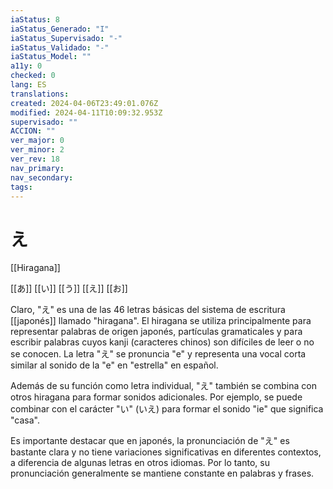 ```yaml
---
iaStatus: 8
iaStatus_Generado: "I"
iaStatus_Supervisado: "-"
iaStatus_Validado: "-"
iaStatus_Model: ""
a11y: 0
checked: 0
lang: ES
translations: 
created: 2024-04-06T23:49:01.076Z
modified: 2024-04-11T10:09:32.953Z
supervisado: ""
ACCION: ""
ver_major: 0
ver_minor: 2
ver_rev: 18
nav_primary: 
nav_secondary: 
tags:
---
```

# え

[[Hiragana]]

[[あ]] [[い]] [[う]] [[え]] [[お]] 

Claro, "え" es una de las 46 letras básicas del sistema de escritura [[japonés]] llamado "hiragana". El hiragana se utiliza principalmente para representar palabras de origen japonés, partículas gramaticales y para escribir palabras cuyos kanji (caracteres chinos) son difíciles de leer o no se conocen. La letra "え" se pronuncia "e" y representa una vocal corta similar al sonido de la "e" en "estrella" en español.

Además de su función como letra individual, "え" también se combina con otros hiragana para formar sonidos adicionales. Por ejemplo, se puede combinar con el carácter "い" (いえ) para formar el sonido "ie" que significa "casa".

Es importante destacar que en japonés, la pronunciación de "え" es bastante clara y no tiene variaciones significativas en diferentes contextos, a diferencia de algunas letras en otros idiomas. Por lo tanto, su pronunciación generalmente se mantiene constante en palabras y frases.